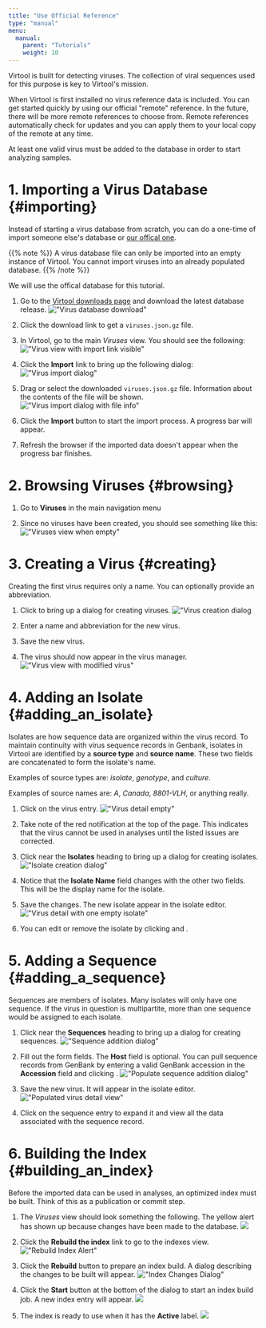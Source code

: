 ```yaml
---
title: "Use Official Reference"
type: "manual"
menu:
  manual:
    parent: "Tutorials"
    weight: 10
---
```


Virtool is built for detecting viruses. The collection of viral sequences used for this purpose is key to Virtool's mission.

When Virtool is first installed no virus reference data is included. You can get started quickly by using our official "remote" reference. In the future, there will be more remote references to choose from. Remote references automatically check for updates and you can apply them to your local copy of the remote at any time.

At least one valid virus must be added to the database in order to start analyzing samples.

# 1. Importing a Virus Database {#importing}

Instead of starting a virus database from scratch, you can do a one-time of import someone else's database or [our offical one](https://www.virtool.ca/downloads).

{{% note %}}
A virus database file can only be imported into an empty instance of Virtool. You cannot import viruses into an already populated database.
{{% /note %}}

We will use the offical database for this tutorial.

1. Go to the [Virtool downloads page](https://www.virtool.ca/downloads) and download the latest database release.
   !["Virus database download"](download.png)

2. Click the download link to get a `viruses.json.gz` file.

3. In Virtool, go to the main _Viruses_ view. You should see the following:
   !["Virus view with import link visible"](import_link.png)

4. Click the **Import** link to bring up the following dialog:
   !["Virus import dialog"](dialog_initial.png)

5. Drag or select the downloaded `viruses.json.gz` file. Information about the contents of the file will be shown.
   !["Virus import dialog with file info"](dialog_info.png)

6. Click the <i class="i-checkmark"></i> **Import** button to start the import process. A progress bar will appear.

7. Refresh the browser if the imported data doesn't appear when the progress bar finishes.

# 2. Browsing Viruses {#browsing}

1. Go to **Viruses** in the main navigation menu

2. Since no viruses have been created, you should see something like this:
   !["Viruses view when empty"](browse_empty.png)

# 3. Creating a Virus {#creating}

Creating the first virus requires only a name. You can optionally provide an abbreviation.

1. Click <i class="vtfont i-new-entry"></i> to bring up a dialog for creating viruses.
   !["Virus creation dialog](create.png)

2. Enter a name and abbreviation for the new virus.

3. Save the new virus.

4. The virus should now appear in the virus manager.
   !["Virus view with modified virus"](browse_tmv.png)

# 4. Adding an Isolate {#adding_an_isolate}

Isolates are how sequence data are organized within the virus record. To maintain continuity with virus sequence records in Genbank, isolates in Virtool are identified by a **source type** and **source name**. These two fields are concatenated to form the isolate's name.

Examples of source types are: _isolate_, _genotype_, and _culture_.

Examples of source names are: _A_, _Canada_, _8801-VLH_, or anything really.

1. Click on the virus entry.
   !["Virus detail empty"](tmv_empty.png)

2. Take note of the red notification at the top of the page. This indicates that the virus cannot be used in analyses until the listed issues are corrected.

3. Click <i class="vtfont i-new-entry"></i> near the **Isolates** heading to bring up a dialog for creating isolates.
   !["Isolate creation dialog"](create_isolate.png)

4. Notice that the **Isolate Name** field changes with the other two fields. This will be the display name for the isolate.

5. Save the changes. The new isolate appear in the isolate editor.
   !["Virus detail with one empty isolate"](empty_isolate.png)
6. You can edit or remove the isolate by clicking <i class="vtfont i-pencil"></i> and <i class="vtfont i-remove"></i>.

# 5. Adding a Sequence {#adding_a_sequence}

Sequences are members of isolates. Many isolates will only have one sequence. If the virus in question is multipartite, more than one sequence would be assigned to each isolate.

1. Click <i class="vtfont i-new-entry"></i> near the **Sequences** heading to bring up a dialog for creating sequences.
   !["Sequence addition dialog"](create_sequence.png)

2. Fill out the form fields. The **Host** field is optional. You can pull sequence records from GenBank by entering a valid GenBank accession in the **Accession** field and clicking <i class="vtfont i-wand"></i>.
   !["Populate sequence addition dialog"](create_sequence_2.png)

3. Save the new virus. It will appear in the isolate editor.
   !["Populated virus detail view"](isolate.png)
4. Click on the sequence entry to expand it and view all the data associated with the sequence record.

# 6. Building the Index {#building_an_index}

Before the imported data can be used in analyses, an optimized index must be built. Think of this as a publication or commit step.

1. The _Viruses_ view should look something the following. The yellow alert has shown up because changes have been made to the database.
   ![](changed.png)

2. Click the **Rebuild the index** link to go to the indexes view.
   !["Rebuild Index Alert"](index_alert.png)

3. Click the <i class="vtfont i-hammer"></i> **Rebuild** button to prepare an index build. A dialog describing the changes to be built will appear.
   !["Index Changes Dialog"](index_changes.png)

4. Click the <i class="vtfont i-hammer"></i> **Start** button at the bottom of the dialog to start an index build job. A new index entry will appear.
   ![](build_running.png)

5. The index is ready to use when it has the <i class="vtfont i-checkmark"></i> **Active** label.
   ![](index_ready.png)
